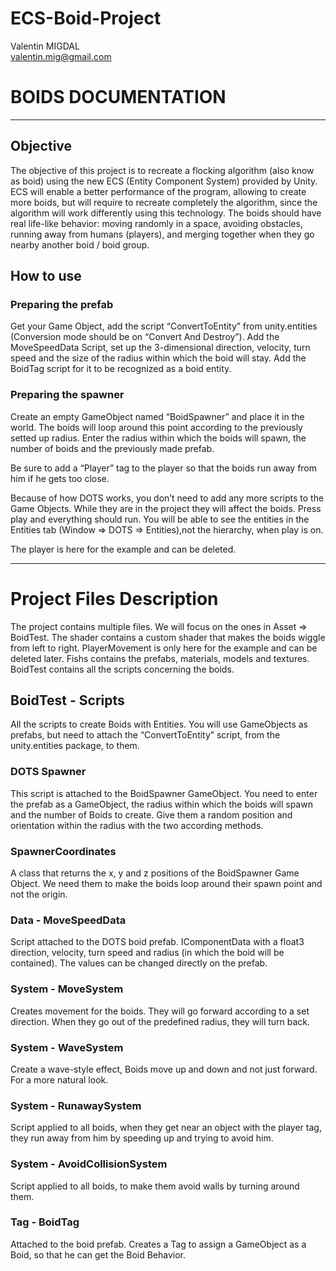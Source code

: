 # ECS-Boid-Project
Valentin MIGDAL                                                                          
valentin.mig@gmail.com


# BOIDS DOCUMENTATION
_________________________________________________________________________


## Objective

The objective of this project is to recreate a flocking algorithm (also know as boid) using the new ECS (Entity Component System) provided by Unity. ECS will enable a better performance of the program, allowing to create more boids, but will require to recreate completely the algorithm, since the algorithm will work differently using this technology.
The boids should have real life-like behavior: moving randomly in a space, avoiding obstacles, running away from humans (players), and merging together when they go nearby another boid / boid group.


## How to use

### Preparing the prefab

Get your Game Object, add the script “ConvertToEntity” from unity.entities (Conversion mode should be on “Convert And Destroy”). Add the MoveSpeedData Script, set up the 3-dimensional direction, velocity, turn speed and the size of the radius within which the boid will stay. Add the BoidTag script for it to be recognized as a boid entity.

### Preparing the spawner

Create an empty GameObject named “BoidSpawner” and place it in the world. The boids will loop around this point according to the previously setted up radius. Enter the radius within which the boids will spawn, the number of boids and the previously made prefab.

Be sure to add a “Player” tag to the player so that the boids run away from him if he gets too close.

Because of how DOTS works, you don’t need to add any more scripts to the Game Objects. While they are in the project they will affect the boids. Press play and everything should run. You will be able to see the entities in the Entities tab (Window => DOTS => Entities),not the hierarchy, when play is on.

The player is here for the example and can be deleted.

_________________________________________________________________________

# Project Files Description

The project contains multiple files. We will focus on the ones in Asset => BoidTest. The shader contains a custom shader that makes the boids wiggle from left to right. PlayerMovement is only here for the example and can be deleted later. Fishs contains the prefabs, materials, models and textures. BoidTest contains all the scripts concerning the boids.

## BoidTest - Scripts

All the scripts to create Boids with Entities. You will use GameObjects as prefabs, but need to attach the “ConvertToEntity” script, from the unity.entities package, to them.

### DOTS Spawner

This script is attached to the BoidSpawner GameObject. You need to enter the prefab as a GameObject, the radius within which the boids will spawn and the number of Boids to create. Give them a random position and orientation within the radius with the two according methods.

### SpawnerCoordinates

A class that returns the x, y and z positions of the BoidSpawner Game Object. We need them to make the boids loop around their spawn point and not the origin.

### Data - MoveSpeedData

Script attached to the DOTS boid prefab. IComponentData with a float3 direction, velocity, turn speed and radius (in which the boid will be contained). The values can be changed directly on the prefab.

### System - MoveSystem

Creates movement for the boids. They will go forward according to a set direction. When they go out of the predefined radius, they will turn back.

### System - WaveSystem

Create a wave-style effect, Boids move up and down and not just forward. For a more natural look.

### System - RunawaySystem

Script applied to all boids, when they get near an object with the player tag, they run away from him by speeding up and trying to avoid him.

### System - AvoidCollisionSystem

Script applied to all boids, to make them avoid walls by turning around them.

### Tag - BoidTag

Attached to the boid prefab. Creates a Tag to assign a GameObject as a Boid, so that he can get the Boid Behavior.

